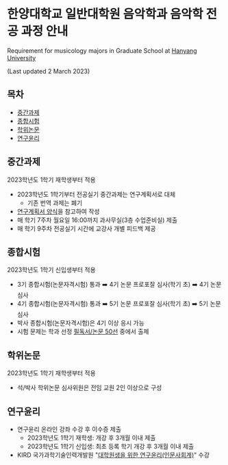 # 한양대학교 일반대학원 음악학과 음악학 전공 과정 안내
Requirement for musicology majors in Graduate School at [Hanyang University](https://www.hanyang.ac.kr)

(Last updated 2 March 2023)

## 목차

* [중간과제](#중간과제)
* [종합시험](#종합시험)
* [학위논문](#학위논문)
* [연구윤리](#연구윤리)

## 중간과제
2023학년도 1학기 재학생부터 적용

* 2023학년도 1학기부터 전공실기 중간과제는 연구계획서로 대체
    * 기존 번역 과제는 폐기
* [연구계획서 양식](research-proposal.md)을 참고하여 작성
* 매 학기 7주차 월요일 16:00까지 과사무실(3층 수업준비실) 제출
* 매 학기 9주차 전공실기 시간에 교강사 개별 피드백 제공

## 종합시험
2023학년도 1학기 신입생부터 적용

* 3기 종합시험(논문자격시험) 통과 :arrow_right: 4기 논문 프로포잘 심사(학기 초) :arrow_right: 4기 논문 심사
* 4기 종합시험(논문자격시험) 통과 :arrow_right: 5기 논문 프로포잘 심사(학기 초) :arrow_right: 5기 논문 심사
* 박사 종합시험(논문자격시험)은 4기 이상 응시 가능
* 시험 문제는 학과 선정 [필독서/논문 50선](musicology-must-reads.md) 중에서 출제

## 학위논문
2023학년도 1학기 재학생부터 적용

* 석/박사 학위논문 심사위원은 전임 교원 2인 이상으로 구성

## 연구윤리

* 연구윤리 온라인 강좌 수강 후 이수증 제출
    * 2023학년도 1학기 재학생: 개강 후 3개월 이내 제출
    * 2023학년도 1학기 신입생: 최초 등록 학기 개강 후 3개월 이내 제출
* KIRD 국가과학기술인력개발원 "[대학원생을 위한 연구윤리(인문사회계)](https://alpha-campus.kr/explore/7752247f-6ba6-4da3-b970-f4771108ca34)" 수강